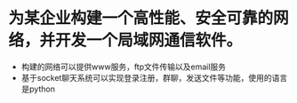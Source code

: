 # 为某企业构建一个高性能、安全可靠的网络，并开发一个局域网通信软件。
* 构建的网络可以提供www服务，ftp文件传输以及email服务
* 基于socket聊天系统可以实现登录注册，群聊，发送文件等功能，使用的语言是python
